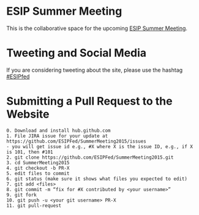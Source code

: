 ESIP Summer Meeting
=======
This is the collaborative space for the upcoming [ESIP Summer Meeting](http://commons.esipfed.org/2015SummerMeeting). 

Tweeting and Social Media
===
If you are considering tweeting about the site, please use the hashtag [#ESIPfed](https://twitter.com/search?q=%23esipfed&src=typd)

Submitting a Pull Request to the Website
========================================
```
0. Download and install hub.github.com 
1. File JIRA issue for your update at https://github.com/ESIPFed/SummerMeeting2015/issues
- you will get issue id e.g., #X where X is the issue ID, e.g., if X is 101, then #101
2. git clone https://github.com/ESIPFed/SummerMeeting2015.git
3. cd SummerMeeting2015
4. git checkout -b PR-X
5. edit files to commit
6. git status (make sure it shows what files you expected to edit)
7. git add <files>
8. git commit -m “fix for #X contributed by <your username>”
9. git fork
10. git push -u <your git username> PR-X
11. git pull-request
```
